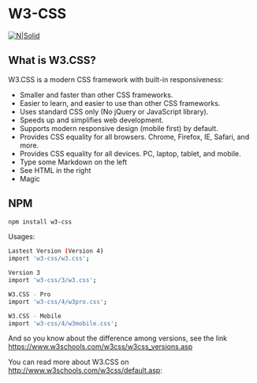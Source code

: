# W3-CSS
[![N|Solid](http://www.w3schools.com/images/w3schoolscom_gray.gif)](http://www.w3schools.com/w3css/default.asp)

## What is W3.CSS?
W3.CSS is a modern CSS framework with built-in responsiveness:

 * Smaller and faster than other CSS frameworks.
 * Easier to learn, and easier to use than other CSS frameworks.
 * Uses standard CSS only (No jQuery or JavaScript library).
 * Speeds up and simplifies web development.
 * Supports modern responsive design (mobile first) by default.
 * Provides CSS equality for all browsers. Chrome, Firefox, IE, Safari, and more.
 * Provides CSS equality for all devices. PC, laptop, tablet, and mobile.
 * Type some Markdown on the left
 * See HTML in the right
 * Magic

## NPM

```sh
npm install w3-css
```

Usages:
```sh
Lastest Version (Version 4)
import 'w3-css/w3.css';

Version 3
import 'w3-css/3/w3.css';

W3.CSS - Pro
import 'w3-css/4/w3pro.css';

W3.CSS - Mobile
import 'w3-css/4/w3mobile.css';

```
And so you know about the difference among versions,
see the link https://www.w3schools.com/w3css/w3css_versions.asp

You can read more about W3.CSS on http://www.w3schools.com/w3css/default.asp:
